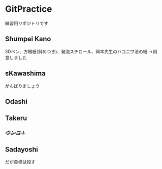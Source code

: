 ﻿# GitPractice
練習用リポジトリです

## Shumpei Kano
3Dペン、方眼紙(斜めつき)、発泡スチロール、岡本先生のハコニワ法の紙
→用意しました

## sKawashima
がんばりましょう

## Odashi

## Takeru
### ~~***ウンコ！***~~

## Sadayoshi
だが貴様は殺す